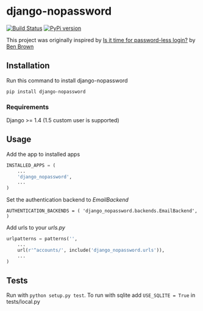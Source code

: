 # django-nopassword
[![Build Status](https://travis-ci.org/relekang/django-nopassword.svg?branch=master)](https://travis-ci.org/relekang/django-nopassword)
[![PyPi version](https://pypip.in/v/django-nopassword/badge.png)](https://crate.io/packages/django-nopassword/)

This project was originally inspired by [Is it time for password-less login?](http://notes.xoxco.com/post/27999787765/is-it-time-for-password-less-login) by [Ben Brown](http://twitter.com/benbrown)

## Installation
Run this command to install django-nopassword

    pip install django-nopassword

### Requirements
Django >= 1.4 (1.5 custom user is supported)

## Usage
Add the app to installed apps

```python
INSTALLED_APPS = (
    ...
    'django_nopassword',
    ...
)
```

Set the authentication backend to *EmailBackend*

    AUTHENTICATION_BACKENDS = ( 'django_nopassword.backends.EmailBackend', )

Add urls to your *urls.py*

```python
urlpatterns = patterns('',
    ...
    url(r'^accounts/', include('django_nopassword.urls')),
    ...
)
```

## Tests
Run with `python setup.py test`.
To run with sqlite add `USE_SQLITE = True` in tests/local.py
